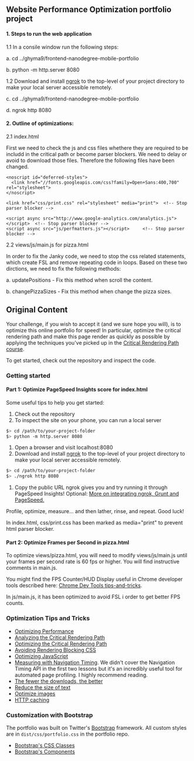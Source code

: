 ## Website Performance Optimization portfolio project

#### 1. Steps to run the web application
1.1 In a consile window run the following steps:

a. cd ../ghyma9/frontend-nanodegree-mobile-portfolio

b. python -m http.server 8080

1.2 Download and install [ngrok](https://ngrok.com/) to the top-level of your project directory to make your local server accessible remotely.

c. cd ../ghyma9/frontend-nanodegree-mobile-portfolio

d. ngrok http 8080

#### 2. Outline of optimizations:
2.1 index.html

First we need to check the js and css files whethere they are required to be includd in the critical path or become parser blockers.
We need to delay or avoid to download those files. Therefore the following files have been changed.

    <noscript id="deferred-styles">
      <link href="//fonts.googleapis.com/css?family=Open+Sans:400,700" rel="stylesheet">
    </noscript>

    <link href="css/print.css" rel="stylesheet" media="print">  <!-- Stop parser blocker -->

    <script async src="http://www.google-analytics.com/analytics.js"></script>  <!-- Stop parser blocker -->
    <script async src="js/perfmatters.js"></script>     <!-- Stop parser blocker -->


2.2 views/js/main.js for pizza.html

In order to fix the Janky code, we need to stop the css related statements,
which create FSL and remove repeating code in loops. Based on these two dirctions,
we need to fix the following methods:

a. updatePositions - Fix this method when scroll the content.

b. changePizzaSizes - Fix this method when change the pizza sizes.


## Original Content

Your challenge, if you wish to accept it (and we sure hope you will), is to optimize this online portfolio for speed! In particular, optimize the critical rendering path and make this page render as quickly as possible by applying the techniques you've picked up in the [Critical Rendering Path course](https://www.udacity.com/course/ud884).

To get started, check out the repository and inspect the code.

### Getting started

#### Part 1: Optimize PageSpeed Insights score for index.html

Some useful tips to help you get started:

1. Check out the repository
1. To inspect the site on your phone, you can run a local server

  ```bash
  $> cd /path/to/your-project-folder
  $> python -m http.server 8080
  ```

1. Open a browser and visit localhost:8080
1. Download and install [ngrok](https://ngrok.com/) to the top-level of your project directory to make your local server accessible remotely.

  ``` bash
  $> cd /path/to/your-project-folder
  $> ./ngrok http 8080
  ```

1. Copy the public URL ngrok gives you and try running it through PageSpeed Insights! Optional: [More on integrating ngrok, Grunt and PageSpeed.](http://www.jamescryer.com/2014/06/12/grunt-pagespeed-and-ngrok-locally-testing/)

Profile, optimize, measure... and then lather, rinse, and repeat. Good luck!

In index.html, css/print.css has been marked as media="print" to prevent html parser blocker.

#### Part 2: Optimize Frames per Second in pizza.html

To optimize views/pizza.html, you will need to modify views/js/main.js until your frames per second rate is 60 fps or higher. You will find instructive comments in main.js. 

You might find the FPS Counter/HUD Display useful in Chrome developer tools described here: [Chrome Dev Tools tips-and-tricks](https://developer.chrome.com/devtools/docs/tips-and-tricks).

In js/main.js, it has been optimized to avoid FSL i order to get better FPS counts.

### Optimization Tips and Tricks
* [Optimizing Performance](https://developers.google.com/web/fundamentals/performance/ "web performance")
* [Analyzing the Critical Rendering Path](https://developers.google.com/web/fundamentals/performance/critical-rendering-path/analyzing-crp.html "analyzing crp")
* [Optimizing the Critical Rendering Path](https://developers.google.com/web/fundamentals/performance/critical-rendering-path/optimizing-critical-rendering-path.html "optimize the crp!")
* [Avoiding Rendering Blocking CSS](https://developers.google.com/web/fundamentals/performance/critical-rendering-path/render-blocking-css.html "render blocking css")
* [Optimizing JavaScript](https://developers.google.com/web/fundamentals/performance/critical-rendering-path/adding-interactivity-with-javascript.html "javascript")
* [Measuring with Navigation Timing](https://developers.google.com/web/fundamentals/performance/critical-rendering-path/measure-crp.html "nav timing api"). We didn't cover the Navigation Timing API in the first two lessons but it's an incredibly useful tool for automated page profiling. I highly recommend reading.
* <a href="https://developers.google.com/web/fundamentals/performance/optimizing-content-efficiency/eliminate-downloads.html">The fewer the downloads, the better</a>
* <a href="https://developers.google.com/web/fundamentals/performance/optimizing-content-efficiency/optimize-encoding-and-transfer.html">Reduce the size of text</a>
* <a href="https://developers.google.com/web/fundamentals/performance/optimizing-content-efficiency/image-optimization.html">Optimize images</a>
* <a href="https://developers.google.com/web/fundamentals/performance/optimizing-content-efficiency/http-caching.html">HTTP caching</a>

### Customization with Bootstrap
The portfolio was built on Twitter's <a href="http://getbootstrap.com/">Bootstrap</a> framework. All custom styles are in `dist/css/portfolio.css` in the portfolio repo.

* <a href="http://getbootstrap.com/css/">Bootstrap's CSS Classes</a>
* <a href="http://getbootstrap.com/components/">Bootstrap's Components</a>
